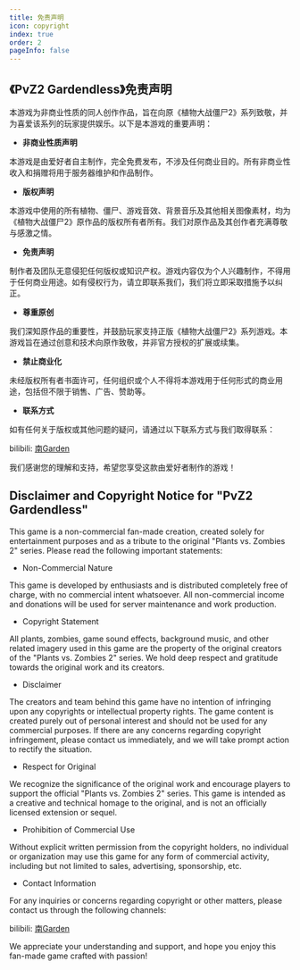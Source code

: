 ```yaml
---
title: 免责声明
icon: copyright
index: true
order: 2
pageInfo: false
---
```

## 《PvZ2 Gardendless》免责声明

本游戏为非商业性质的同人创作作品，旨在向原《植物大战僵尸2》系列致敬，并为喜爱该系列的玩家提供娱乐。以下是本游戏的重要声明：

- **非商业性质声明**

本游戏是由爱好者自主制作，完全免费发布，不涉及任何商业目的。所有非商业性收入和捐赠将用于服务器维护和作品制作。

- **版权声明**

本游戏中使用的所有植物、僵尸、游戏音效、背景音乐及其他相关图像素材，均为《植物大战僵尸2》原作品的版权所有者所有。我们对原作品及其创作者充满尊敬与感激之情。

- **免责声明**

制作者及团队无意侵犯任何版权或知识产权。游戏内容仅为个人兴趣制作，不得用于任何商业用途。如有侵权行为，请立即联系我们，我们将立即采取措施予以纠正。

- **尊重原创**

我们深知原作品的重要性，并鼓励玩家支持正版《植物大战僵尸2》系列游戏。本游戏旨在通过创意和技术向原作致敬，并非官方授权的扩展或续集。

- **禁止商业化**

未经版权所有者书面许可，任何组织或个人不得将本游戏用于任何形式的商业用途，包括但不限于销售、广告、赞助等。

- **联系方式**

如有任何关于版权或其他问题的疑问，请通过以下联系方式与我们取得联系：

bilibili: [南Garden](https://space.bilibili.com/355909245)

我们感谢您的理解和支持，希望您享受这款由爱好者制作的游戏！

## Disclaimer and Copyright Notice for "PvZ2 Gardendless"

This game is a non-commercial fan-made creation, created solely for entertainment purposes and as a tribute to the original "Plants vs. Zombies 2" series. Please read the following important statements:

- Non-Commercial Nature

This game is developed by enthusiasts and is distributed completely free of charge, with no commercial intent whatsoever. All non-commercial income and donations will be used for server maintenance and work production.

- Copyright Statement

All plants, zombies, game sound effects, background music, and other related imagery used in this game are the property of the original creators of the "Plants vs. Zombies 2" series. We hold deep respect and gratitude towards the original work and its creators.

- Disclaimer

The creators and team behind this game have no intention of infringing upon any copyrights or intellectual property rights. The game content is created purely out of personal interest and should not be used for any commercial purposes. If there are any concerns regarding copyright infringement, please contact us immediately, and we will take prompt action to rectify the situation.

- Respect for Original

We recognize the significance of the original work and encourage players to support the official "Plants vs. Zombies 2" series. This game is intended as a creative and technical homage to the original, and is not an officially licensed extension or sequel.

- Prohibition of Commercial Use

Without explicit written permission from the copyright holders, no individual or organization may use this game for any form of commercial activity, including but not limited to sales, advertising, sponsorship, etc.

- Contact Information

For any inquiries or concerns regarding copyright or other matters, please contact us through the following channels:

bilibili: [南Garden](https://space.bilibili.com/355909245)

We appreciate your understanding and support, and hope you enjoy this fan-made game crafted with passion!
